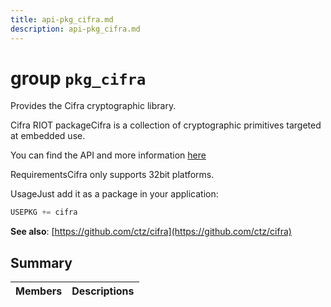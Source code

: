 ```yaml
---
title: api-pkg_cifra.md
description: api-pkg_cifra.md
---
```

# group `pkg_cifra` 

Provides the Cifra cryptographic library.

Cifra RIOT packageCifra is a collection of cryptographic primitives targeted at embedded use.

You can find the API and more information [here](https://cifra.readthedocs.org/en/latest/)

RequirementsCifra only supports 32bit platforms.

UsageJust add it as a package in your application:

```cpp
USEPKG += cifra
```

**See also**: [https://github.com/ctz/cifra](https://github.com/ctz/cifra)

## Summary

 Members                        | Descriptions                                
--------------------------------|---------------------------------------------

